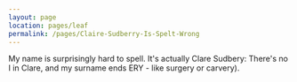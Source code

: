 ```yaml
---
layout: page
location: pages/leaf
permalink: /pages/Claire-Sudberry-Is-Spelt-Wrong
---
```


My name is surprisingly hard to spell. It's actually Clare Sudbery: There's no I in Clare, and my surname ends ERY - like surgery or carvery).